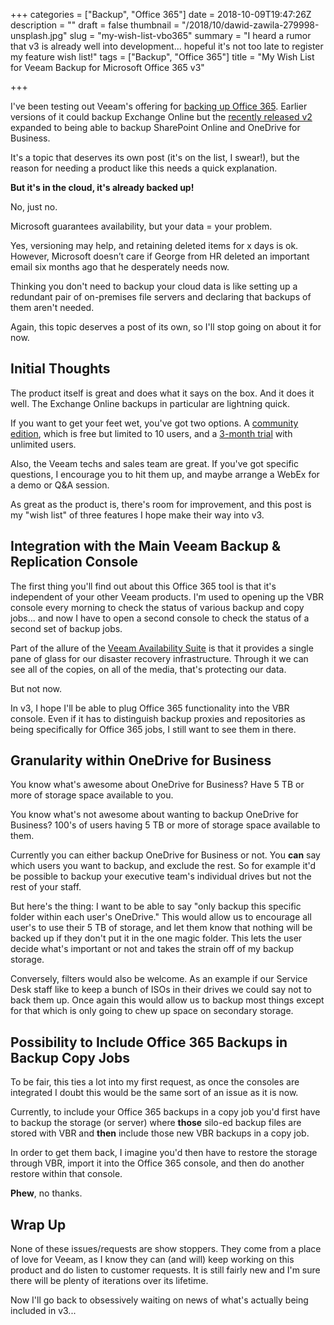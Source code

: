 +++
categories = ["Backup", "Office 365"]
date = 2018-10-09T19:47:26Z
description = ""
draft = false
thumbnail = "/2018/10/dawid-zawila-279998-unsplash.jpg"
slug = "my-wish-list-vbo365"
summary = "I heard a rumor that v3 is already well into development... hopeful it's not too late to register my feature wish list!"
tags = ["Backup", "Office 365"]
title = "My Wish List for Veeam Backup for Microsoft Office 365 v3"

+++


I've been testing out Veeam's offering for [backing up Office 365](https://www.veeam.com/backup-microsoft-office-365.html). Earlier versions of it could backup Exchange Online but the [recently released v2](https://www.veeam.com/whats-new-backup-microsoft-office-365.html) expanded to being able to backup SharePoint Online and OneDrive for Business.

It's a topic that deserves its own post (it's on the list, I swear!), but the reason for needing a product like this needs a quick explanation.

**But it's in the cloud, it's already backed up!**

No, just no.

Microsoft guarantees availability, but your data = your problem.

Yes, versioning may help, and retaining deleted items for x days is ok. However, Microsoft doesn’t care if George from HR deleted an important email six months ago that he desperately needs now.

Thinking you don't need to backup your cloud data is like setting up a redundant pair of on-premises file servers and declaring that backups of them aren't needed.

Again, this topic deserves a post of its own, so I'll stop going on about it for now.

## **Initial Thoughts**

The product itself is great and does what it says on the box. And it does it well. The Exchange Online backups in particular are lightning quick.

If you want to get your feet wet, you've got two options. A [community edition](https://www.veeam.com/free-backup-microsoft-office-365.html), which is free but limited to 10 users, and a [3-month trial](https://www.veeam.com/backup-microsoft-office-365-download.html?ad=in-text-link) with unlimited users.

Also, the Veeam techs and sales team are great. If you've got specific questions, I encourage you to hit them up, and maybe arrange a WebEx for a demo or Q&A session.

As great as the product is, there's room for improvement, and this post is my "wish list" of three features I hope make their way into v3.

## **Integration with the Main Veeam Backup & Replication Console**

The first thing you'll find out about this Office 365 tool is that it's independent of your other Veeam products. I'm used to opening up the VBR console every morning to check the status of various backup and copy jobs... and now I have to open a second console to check the status of a second set of backup jobs.

Part of the allure of the [Veeam Availability Suite](https://www.veeam.com/data-center-availability-suite.html) is that it provides a single pane of glass for our disaster recovery infrastructure. Through it we can see all of the copies, on all of the media, that's protecting our data.

But not now.

In v3, I hope I'll be able to plug Office 365 functionality into the VBR console. Even if it has to distinguish backup proxies and repositories as being specifically for Office 365 jobs, I still want to see them in there.

## **Granularity within OneDrive for Business**

You know what's awesome about OneDrive for Business? Have 5 TB or more of storage space available to you.

You know what's not awesome about wanting to backup OneDrive for Business? 100's of users having 5 TB or more of storage space available to them.

Currently you can either backup OneDrive for Business or not. You **can** say which users you want to backup, and exclude the rest. So for example it'd be possible to backup your executive team's individual drives but not the rest of your staff.

But here's the thing: I want to be able to say "only backup this specific folder within each user's OneDrive." This would allow us to encourage all user's to use their 5 TB of storage, and let them know that nothing will be backed up if they don't put it in the one magic folder. This lets the user decide what's important or not and takes the strain off of my backup storage.

Conversely, filters would also be welcome. As an example if our Service Desk staff like to keep a bunch of ISOs in their drives we could say not to back them up. Once again this would allow us to backup most things except for that which is only going to chew up space on secondary storage.

## **Possibility to Include Office 365 Backups in Backup Copy Jobs**

To be fair, this ties a lot into my first request, as once the consoles are integrated I doubt this would be the same sort of an issue as it is now.

Currently, to include your Office 365 backups in a copy job you'd first have to backup the storage (or server) where **those** silo-ed backup files are stored with VBR and **then** include those new VBR backups in a copy job.

In order to get them back, I imagine you'd then have to restore the storage through VBR, import it into the Office 365 console, and then do another restore within that console.

**Phew**, no thanks.

## **Wrap Up**

None of these issues/requests are show stoppers. They come from a place of love for Veeam, as I know they can (and will) keep working on this product and do listen to customer requests. It is still fairly new and I'm sure there will be plenty of iterations over its lifetime.

Now I'll go back to obsessively waiting on news of what's actually being included in v3...

